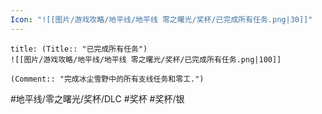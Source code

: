 ```yaml
---
Icon: "![[图片/游戏攻略/地平线/地平线 零之曙光/奖杯/已完成所有任务.png|30]]"
---
```

```ad-common-silver-trophy
title: (Title:: "已完成所有任务")
![[图片/游戏攻略/地平线/地平线 零之曙光/奖杯/已完成所有任务.png|100]]

(Comment:: "完成冰尘雪野中的所有支线任务和零工.")
```

#地平线/零之曙光/奖杯/DLC #奖杯 #奖杯/银
